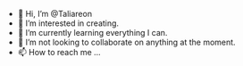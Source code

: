 - 👋 Hi, I’m @Taliareon
- 👀 I’m interested in creating.
- 🌱 I’m currently learning everything I can.
- 💞️ I’m not looking to collaborate on anything at the moment.
- 📫 How to reach me ...

<!---
Taliareon/Taliareon is a ✨ special ✨ repository because its `README.md` (this file) appears on your GitHub profile.
You can click the Preview link to take a look at your changes.
--->
